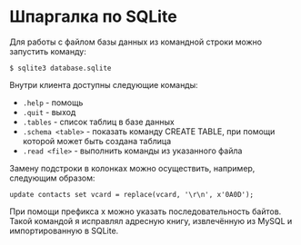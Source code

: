 Шпаргалка по SQLite
===================

Для работы с файлом базы данных из командной строки можно запустить команду:

    $ sqlite3 database.sqlite

Внутри клиента доступны следующие команды:

* `.help` - помощь
* `.quit` - выход
* `.tables` - список таблиц в базе данных
* `.schema <table>` - показать команду CREATE TABLE, при помощи которой может быть создана таблица
* `.read <file>` - выполнить команды из указанного файла

Замену подстроки в колонках можно осуществить, например, следующим образом:

    update contacts set vcard = replace(vcard, '\r\n', x'0A0D');

При помощи префикса x можно указать последовательность байтов. Такой командой я исправлял адресную книгу, извлечённую из MySQL и импортированную в SQLite.
